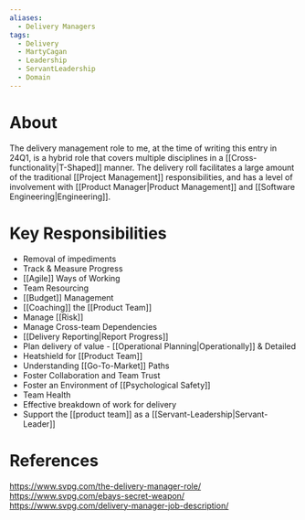 ```yaml
---
aliases:
  - Delivery Managers
tags:
  - Delivery
  - MartyCagan
  - Leadership
  - ServantLeadership
  - Domain
---
```

# About
The delivery management role to me, at the time of writing this entry in 24Q1, is a hybrid role that covers multiple disciplines in a [[Cross-functionality|T-Shaped]] manner. The delivery roll facilitates a large amount of the traditional [[Project Management]] responsibilities, and has a level of involvement with [[Product Manager|Product Management]] and [[Software Engineering|Engineering]].
# Key Responsibilities
- Removal of impediments
- Track & Measure Progress
- [[Agile]] Ways of Working
- Team Resourcing
- [[Budget]] Management
- [[Coaching]] the [[Product Team]]
- Manage [[Risk]]
- Manage Cross-team Dependencies
- [[Delivery Reporting|Report Progress]]
- Plan delivery of value - [[Operational Planning|Operationally]] & Detailed
- Heatshield for [[Product Team]]
- Understanding [[Go-To-Market]] Paths
- Foster Collaboration and Team Trust
- Foster an Environment of [[Psychological Safety]]
- Team Health
- Effective breakdown of work for delivery
- Support the [[product team]] as a [[Servant-Leadership|Servant-Leader]]
# References
https://www.svpg.com/the-delivery-manager-role/
https://www.svpg.com/ebays-secret-weapon/
https://www.svpg.com/delivery-manager-job-description/